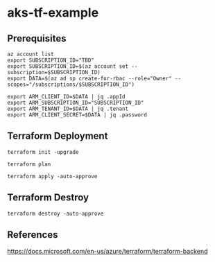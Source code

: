 # aks-tf-example


## Prerequisites
```
az account list
export SUBSCRIPTION_ID="TBD"
export SUBSCRIPTION_ID=$(az account set --subscription=$SUBSCRIPTION_ID)
export DATA=$(az ad sp create-for-rbac --role="Owner" --scopes="/subscriptions/$SUBSCRIPTION_ID")

export ARM_CLIENT_ID=$DATA | jq .appId
export ARM_SUBSCRIPTION_ID="SUBSCRIPTION_ID"
export ARM_TENANT_ID=$DATA | jq .tenant
export ARM_CLIENT_SECRET=$DATA | jq .password
```

## Terraform Deployment
```
terraform init -upgrade

terraform plan

terraform apply -auto-approve 
```

## Terraform Destroy
```
terraform destroy -auto-approve
```

## References
https://docs.microsoft.com/en-us/azure/terraform/terraform-backend
